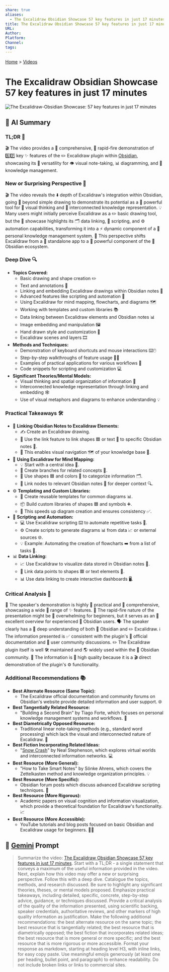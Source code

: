 ```yaml
---
share: true
aliases:
  - The Excalidraw Obsidian Showcase 57 key features in just 17 minutes
title: The Excalidraw Obsidian Showcase 57 key features in just 17 minutes
URL: 
Author: 
Platform: 
Channel: 
tags: 
---
```

[Home](../index.md) > [Videos](./index.md)  
# The Excalidraw Obsidian Showcase 57 key features in just 17 minutes  
![The Excalidraw-Obsidian Showcase: 57 key features in just 17 minutes](https://youtu.be/P_Q6avJGoWI)  
  
## 🤖 AI Summary  
### TL;DR 🚀  
  
🎬 The video provides a 💯 comprehensive, 🚀 rapid-fire demonstration of 5️⃣7️⃣ key ✨ features of the ✏️ Excalidraw plugin within [Obsidian](../software/obsidian.md), showcasing its 🎨 versatility for 👁️ visual note-taking, 📊 diagramming, and 🧠 knowledge management.  
  
### New or Surprising Perspective 🤔  
  
🎬 The video reveals the ⬇️ depth of Excalidraw's integration within Obsidian, going 🚀 beyond simple drawing to demonstrate its potential as a 💪 powerful tool for 🤔 visual thinking and 🔗 interconnected knowledge representation. 💡 Many users might initially perceive Excalidraw as a ✏️ basic drawing tool, but the 🌟 showcase highlights its 🗂️ data linking, 🤖 scripting, and ⚙️ automation capabilities, transforming it into a ⚡ dynamic component of a 🧠 personal knowledge management system. 🔄 This perspective shifts Excalidraw from a 🧍 standalone app to a 💪 powerful component of the 🌿 Obsidian ecosystem.  
  
### Deep Dive 🔍  
  
* **Topics Covered:**  
    * Basic drawing and shape creation ✏️  
    * Text and annotations 📝  
    * Linking and embedding Excalidraw drawings within Obsidian notes 🔗  
    * Advanced features like scripting and automation 🤖  
    * Using Excalidraw for mind mapping, flowcharts, and diagrams 🗺️  
    * Working with templates and custom libraries 📚  
    * Data linking between Excalidraw elements and Obsidian notes 📊  
    * Image embedding and manipulation 🖼️  
    * Hand drawn style and customization 🎨  
    * Excalidraw scenes and layers 🎞️  
* **Methods and Techniques:**  
    * Demonstration of keyboard shortcuts and mouse interactions ⌨️🖱️  
    * Step-by-step walkthroughs of feature usage 🚶‍♂️  
    * Examples of practical applications for various workflows 💼  
    * Code snippets for scripting and customization 💻  
* **Significant Theories/Mental Models:**  
    * Visual thinking and spatial organization of information 🧠  
    * Interconnected knowledge representation through linking and embedding 🕸️  
    * Use of visual metaphors and diagrams to enhance understanding 💡  
  
### Practical Takeaways 🛠️  
  
* 🔗 **Linking Obsidian Notes to Excalidraw Elements:**  
    * ✍️ Create an Excalidraw drawing.  
    * 🔗 Use the link feature to link shapes 🟦 or text 📝 to specific Obsidian notes 📓.  
    * 🧭 This enables visual navigation 🗺️ of your knowledge base 🧠.  
* 🧠 **Using Excalidraw for Mind Mapping:**  
    * 💡 Start with a central idea 🎯.  
    * 🌿 Create branches for related concepts 💭.  
    * 🌈 Use shapes 🟦 and colors 🎨 to categorize information 🗂️.  
    * 🔗 Link nodes to relevant Obsidian notes 📓 for deeper context 🔍.  
* ⚙️ **Templating and Custom Libraries:**  
    * 📄 Create reusable templates for common diagrams 📊.  
    * 📦 Build custom libraries of shapes 🟦 and symbols ➕.  
    * 🚀 This speeds up diagram creation and ensures consistency ✅.  
* 🤖 **Scripting and Automation:**  
    * 💻 Use Excalidraw scripting ⌨️ to automate repetitive tasks 🔄.  
    * ⚙️ Create scripts to generate diagrams 📊 from data 📈 or external sources 🌐.  
    * 💡 Example: Automating the creation of flowcharts ➡️ from a list of tasks 📝.  
* 📊 **Data Linking:**  
    * 📈 Use Excalidraw to visualize data stored in Obsidian notes 📓.  
    * 🔗 Link data points to shapes 🟦 or text elements 📝.  
    * 📊 Use data linking to create interactive dashboards 🖥️.  
  
### Critical Analysis 🧐  
  
📢 The speaker's demonstration is highly 🧰 practical and 🧠 comprehensive, showcasing a wide 🌈 range of ✨ features. 💨 The rapid-fire nature of the presentation might be 🤯 overwhelming for beginners, but it serves as an 💯 excellent overview for experienced 🧐 Obsidian users. 🗣️ The speaker clearly has a 🧠 deep understanding of both 🔮 Obsidian and ✏️ Excalidraw. ℹ️ The information presented is ✅ consistent with the plugin's 📜 official documentation and 👥 user community discussions. ✏️ The Excalidraw plugin itself is well 🛠️ maintained and 🌎 widely used within the 🔮 Obsidian community. 🌟 The information is 💎 high quality because it is a 🎬 direct demonstration of the plugin's ⚙️ functionality.  
  
### Additional Recommendations 📚  
  
* **Best Alternate Resource (Same Topic):**  
    * The Excalidraw official documentation and community forums on Obsidian's website provide detailed information and user support. 🌐  
* **Best Tangentially Related Resource:**  
    * "Building a Second Brain" by Tiago Forte, which focuses on personal knowledge management systems and workflows. 🧠  
* **Best Diametrically Opposed Resource:**  
    * Traditional linear note-taking methods (e.g., standard word processing) which lack the visual and interconnected nature of Excalidraw. 📝  
* **Best Fiction Incorporating Related Ideas:**  
    * "[Snow Crash](../books/snow-crash.md)" by Neal Stephenson, which explores virtual worlds and interconnected information networks. 💻  
* **Best Resource (More General):**  
    * "How to Take Smart Notes" by Sönke Ahrens, which covers the Zettelkasten method and knowledge organization principles. 💡  
* **Best Resource (More Specific):**  
    * Obsidian forum posts which discuss advanced Excalidraw scripting techniques. 📜  
* **Best Resource (More Rigorous):**  
    * Academic papers on visual cognition and information visualization, which provide a theoretical foundation for Excalidraw's functionality. 📈  
* **Best Resource (More Accessible):**  
    * YouTube tutorials and blog posts focused on basic Obsidian and Excalidraw usage for beginners. 🧑‍🏫  
  
## 💬 [Gemini](https://gemini.google.com) Prompt  
> Summarize the video: [The Excalidraw Obsidian Showcase 57 key features in just 17 minutes](https://youtu.be/P_Q6avJGoWI). Start with a TL;DR - a single statement that conveys a maximum of the useful information provided in the video. Next, explain how this video may offer a new or surprising perspective. Follow this with a deep dive. Catalogue the topics, methods, and research discussed. Be sure to highlight any significant theories, theses, or mental models proposed. Emphasize practical takeaways, including detailed, specific, concrete, step-by-step advice, guidance, or techniques discussed. Provide a critical analysis of the quality of the information presented, using scientific backing, speaker credentials, authoritative reviews, and other markers of high quality information as justification. Make the following additional recommendations: the best alternate resource on the same topic; the best resource that is tangentially related; the best resource that is diametrically opposed; the best fiction that incorporates related ideas; the best resource that is more general or more specific; and the best resource that is more rigorous or more accessible. Format your response as markdown, starting at heading level H3, with inline links, for easy copy paste. Use meaningful emojis generously (at least one per heading, bullet point, and paragraph) to enhance readability. Do not include broken links or links to commercial sites.